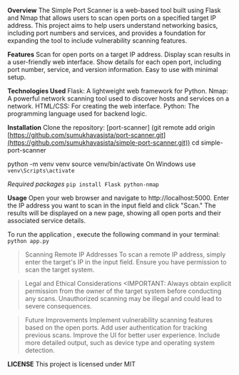 **Overview**
The Simple Port Scanner is a web-based tool built using Flask and Nmap that allows users to scan open ports on a specified target IP address. This project aims to help users understand networking basics, including port numbers and services, and provides a foundation for expanding the tool to include vulnerability scanning features.

**Features**
Scan for open ports on a target IP address.
Display scan results in a user-friendly web interface.
Show details for each open port, including port number, service, and version information.
Easy to use with minimal setup.

**Technologies Used**
Flask: A lightweight web framework for Python.
Nmap: A powerful network scanning tool used to discover hosts and services on a network.
HTML/CSS: For creating the web interface.
Python: The programming language used for backend logic.

**Installation**
Clone the repository: [port-scanner] (git remote add origin [https://github.com/sumukhavasista/port-scanner.git](https://github.com/sumukhavasista/simple-port-scanner.git))
cd simple-port-scanner



python -m venv venv
source venv/bin/activate  On Windows use `venv\Scripts\activate` 

*Required packages*
`pip install Flask python-nmap`

**Usage**
Open your web browser and navigate to http://localhost:5000.
Enter the IP address you want to scan in the input field and click "Scan."
The results will be displayed on a new page, showing all open ports and their associated service details.

To run the application , execute the following command in your terminal:
`python app.py`

>Scanning Remote IP Addresses
To scan a remote IP address, simply enter the target's IP in the input field.
Ensure you have permission to scan the target system.

>Legal and Ethical Considerations
<IMPORTANT: Always obtain explicit permission from the owner of the target system before conducting any scans. Unauthorized scanning may be illegal and could lead to severe consequences.

>Future Improvements
Implement vulnerability scanning features based on the open ports.
Add user authentication for tracking previous scans.
Improve the UI for better user experience.
Include more detailed output, such as device type and operating system detection.

**LICENSE**
This project is licensed under MIT
